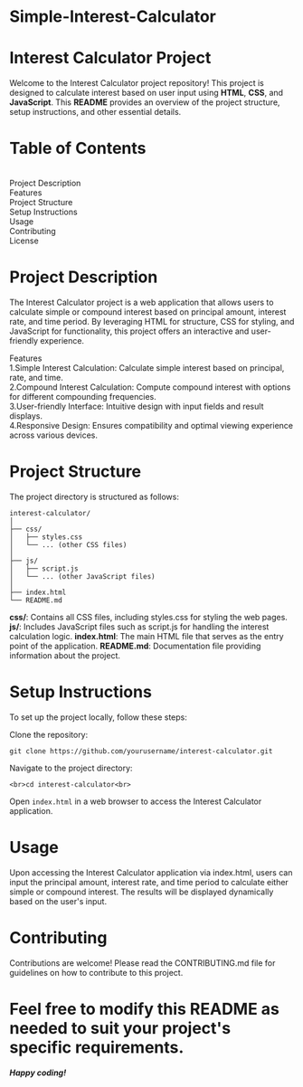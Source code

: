 # Simple-Interest-Calculator


# Interest Calculator Project
Welcome to the Interest Calculator project repository! This project is designed to calculate interest based on user input using **HTML**, **CSS**, and **JavaScript**. This **README** provides an overview of the project structure, setup instructions, and other essential details.

# Table of Contents
<br>Project Description
<br>Features
<br>Project Structure
<br>Setup Instructions
<br>Usage
<br>Contributing
<br>License
# Project Description
The Interest Calculator project is a web application that allows users to calculate simple or compound interest based on principal amount, interest rate, and time period. By leveraging HTML for structure, CSS for styling, and JavaScript for functionality, this project offers an interactive and user-friendly experience.

Features
<br>1.Simple Interest Calculation: Calculate simple interest based on principal, rate, and time.
<br>2.Compound Interest Calculation: Compute compound interest with options for different compounding frequencies.
<br>3.User-friendly Interface: Intuitive design with input fields and result displays.
<br>4.Responsive Design: Ensures compatibility and optimal viewing experience across various devices.

# Project Structure
The project directory is structured as follows:

```
interest-calculator/
│
├── css/
│   ├── styles.css
│   └── ... (other CSS files)
│
├── js/
│   ├── script.js
│   └── ... (other JavaScript files)
│
├── index.html
└── README.md
```
**css/**: Contains all CSS files, including styles.css for styling the web pages.
**js/**: Includes JavaScript files such as script.js for handling the interest calculation logic.
**index.html**: The main HTML file that serves as the entry point of the application.
**README.md**: Documentation file providing information about the project.

# Setup Instructions
To set up the project locally, follow these steps:

Clone the repository:

```
git clone https://github.com/yourusername/interest-calculator.git
```
Navigate to the project directory:
```
<br>cd interest-calculator<br>
```
Open ```index.html``` in a web browser to access the Interest Calculator application.

# Usage
Upon accessing the Interest Calculator application via index.html, users can input the principal amount, interest rate, and time period to calculate either simple or compound interest. The results will be displayed dynamically based on the user's input.

# Contributing
Contributions are welcome! Please read the CONTRIBUTING.md file for guidelines on how to contribute to this project.

# Feel free to modify this README as needed to suit your project's specific requirements.
***Happy coding!***
